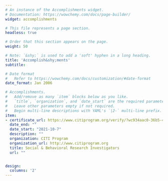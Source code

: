 ```yaml
---
# An instance of the Accomplishments widget.
# Documentation: https://wowchemy.com/docs/page-builder/
widget: accomplishments

# This file represents a page section.
headless: true

# Order that this section appears on the page.
weight: 50

# Note: `&shy;` is used to add a 'soft' hyphen in a long heading.
title: 'Accomplish&shy;ments'
subtitle:

# Date format
#   Refer to https://wowchemy.com/docs/customization/#date-format
date_format: Jan 2006

# Accomplishments.
#   Add/remove as many `item` blocks below as you like.
#   `title`, `organization`, and `date_start` are the required parameters.
#   Leave other parameters empty if not required.
#   Begin multi-line descriptions with YAML's `|2-` multi-line prefix.
item:
- certificate_url: https://www.citiprogram.org/verify/?wc934aac0-36b5-435c-b5d2-3ae61ddedbd5-45447429
  date_end: ""
  date_start: "2021-10-7"
  description: ""
  organization: CITI Program
  organization_url: http://www.citiprogram.org
  title: Social & Behavioral Research Investigators
  url: ""


design:
  columns: '2' 
---
```

